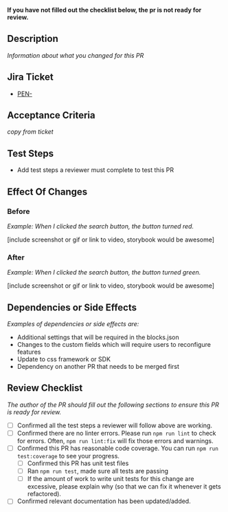 **If you have not filled out the checklist below, the pr is not ready for review.**

## Description
_Information about what you changed for this PR_

## Jira Ticket
- [PEN-](https://arcpublishing.atlassian.net/browse/PEN-)

## Acceptance Criteria
_copy from ticket_

## Test Steps
- Add test steps a reviewer must complete to test this PR

## Effect Of Changes
### Before
_Example: When I clicked the search button, the button turned red._

[include screenshot or gif or link to video, storybook would be awesome]

### After
_Example: When I clicked the search button, the button turned green._

[include screenshot or gif or link to video, storybook would be awesome]

## Dependencies or Side Effects
_Examples of dependencies or side effects are:_
- Additional settings that will be required in the blocks.json
- Changes to the custom fields which will require users to reconfigure features
- Update to css framework or SDK
- Dependency on another PR that needs to be merged first

## Review Checklist
_The author of the PR should fill out the following sections to ensure this PR is ready for review._
- [ ] Confirmed all the test steps a reviewer will follow above are working. 
- [ ] Confirmed there are no linter errors. Please run `npm run lint` to check for errors. Often, `npm run lint:fix` will fix those errors and warnings.
- [ ] Confirmed this PR has reasonable code coverage. You can run `npm run test:coverage` to see your progress.
  - [ ] Confirmed this PR has unit test files
  - [ ] Ran `npm run test`, made sure all tests are passing
  - [ ] If the amount of work to write unit tests for this change are excessive,
please explain why (so that we can fix it whenever it gets refactored).
- [ ] Confirmed relevant documentation has been updated/added.
